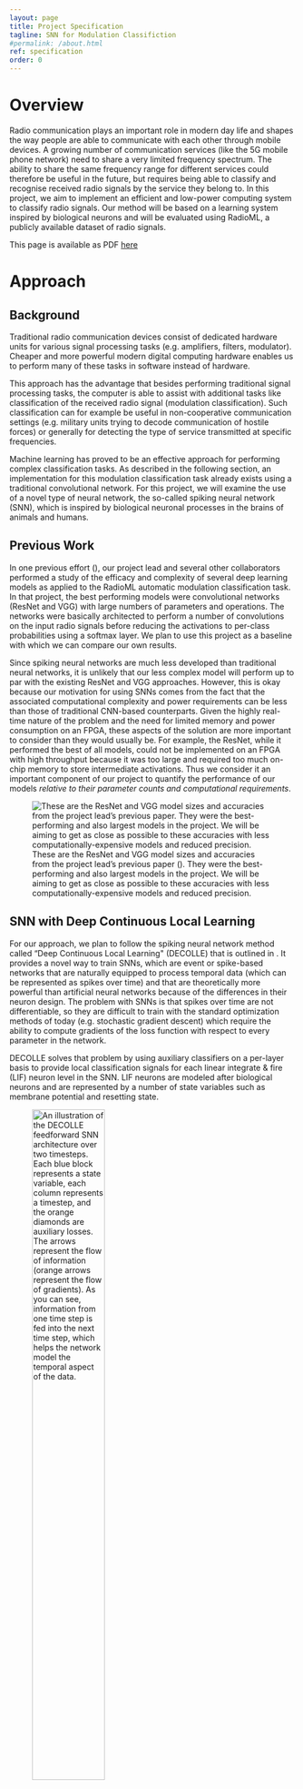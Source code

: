 ```yaml
---
layout: page
title: Project Specification 
tagline: SNN for Modulation Classifiction
#permalink: /about.html
ref: specification 
order: 0
---
```


Overview
========

Radio communication plays an important role in modern day life and
shapes the way people are able to communicate with each other through
mobile devices. A growing number of communication services (like the 5G
mobile phone network) need to share a very limited frequency spectrum.
The ability to share the same frequency range for different services
could therefore be useful in the future, but requires being able to
classify and recognise received radio signals by the service they belong
to. In this project, we aim to implement an efficient and low-power
computing system to classify radio signals. Our method will be based on
a learning system inspired by biological neurons and will be evaluated
using RadioML, a publicly available dataset of radio signals.

This page is available as PDF [here](/assets/other/lif_project_specification.pdf)

Approach
========

Background
----------

Traditional radio communication devices consist of dedicated hardware
units for various signal processing tasks (e.g. amplifiers, filters,
modulator). Cheaper and more powerful modern digital computing hardware
enables us to perform many of these tasks in software instead of
hardware.

This approach has the advantage that besides performing traditional
signal processing tasks, the computer is able to assist with additional
tasks like classification of the received radio signal (modulation
classification). Such classification can for example be useful in
non-cooperative communication settings (e.g. military units trying to
decode communication of hostile forces) or generally for detecting the
type of service transmitted at specific frequencies.

Machine learning has proved to be an effective approach for performing
complex classification tasks. As described in the following section, an
implementation for this modulation classification task already exists
using a traditional convolutional network. For this project, we will
examine the use of a novel type of neural network, the so-called spiking
neural network (SNN), which is inspired by biological neuronal processes
in the brains of animals and humans.

Previous Work
-------------

In one previous effort (), our project lead and several other
collaborators performed a study of the efficacy and complexity of
several deep learning models as applied to the RadioML automatic
modulation classification task. In that project, the best performing
models were convolutional networks (ResNet and VGG) with large numbers
of parameters and operations. The networks were basically architected to
perform a number of convolutions on the input radio signals before
reducing the activations to per-class probabilities using a softmax
layer. We plan to use this project as a baseline with which we can
compare our own results.

Since spiking neural networks are much less developed than traditional
neural networks, it is unlikely that our less complex model will perform
up to par with the existing ResNet and VGG approaches. However, this is
okay because our motivation for using SNNs comes from the fact that the
associated computational complexity and power requirements can be less
than those of traditional CNN-based counterparts. Given the highly
real-time nature of the problem and the need for limited memory and
power consumption on an FPGA, these aspects of the solution are more
important to consider than they would usually be. For example, the
ResNet, while it performed the best of all models, could not be
implemented on an FPGA with high throughput because it was too large and
required too much on-chip memory to store intermediate activations. Thus
we consider it an important component of our project to quantify the
performance of our models *relative to their parameter counts and
computational requirements*.

<figure>
<img src="/assets/img/resnet_vgg_accuracies.png" alt="These are the ResNet and VGG model sizes and accuracies from the project lead’s previous paper. They were the best-performing and also largest models in the project. We will be aiming to get as close as possible to these accuracies with less computationally-expensive models and reduced precision." /><figcaption>These are the ResNet and VGG model sizes and accuracies from the project lead’s previous paper (<span class="citation" data-cites="previouswork"></span>). They were the best-performing and also largest models in the project. We will be aiming to get as close as possible to these accuracies with less computationally-expensive models and reduced precision.</figcaption>
</figure>

SNN with Deep Continuous Local Learning
---------------------------------------

For our approach, we plan to follow the spiking neural network method
called “Deep Continuous Local Learning" (DECOLLE) that is outlined in .
It provides a novel way to train SNNs, which are event or spike-based
networks that are naturally equipped to process temporal data (which can
be represented as spikes over time) and that are theoretically more
powerful than artificial neural networks because of the differences in
their neuron design. The problem with SNNs is that spikes over time are
not differentiable, so they are difficult to train with the standard
optimization methods of today (e.g. stochastic gradient descent) which
require the ability to compute gradients of the loss function with
respect to every parameter in the network.

DECOLLE solves that problem by using auxiliary classifiers on a
per-layer basis to provide local classification signals for each linear
integrate & fire (LIF) neuron level in the SNN. LIF neurons are modeled
after biological neurons and are represented by a number of state
variables such as membrane potential and resetting state.

<figure>
<img src="/assets/img/snn_feedforward.png" alt="An illustration of the DECOLLE feedforward SNN architecture over two timesteps. Each blue block represents a state variable, each column represents a timestep, and the orange diamonds are auxiliary losses. The arrows represent the flow of information (orange arrows represent the flow of gradients). As you can see, information from one time step is fed into the next time step, which helps the network model the temporal aspect of the data." style="width:55.0%" /><figcaption>An illustration of the DECOLLE feedforward SNN architecture over two timesteps. Each blue block represents a state variable, each column represents a timestep, and the orange diamonds are auxiliary losses. The arrows represent the flow of information (orange arrows represent the flow of gradients). As you can see, information from one time step is fed into the next time step, which helps the network model the temporal aspect of the data.</figcaption>
</figure>

Project Parts
-------------

We intend to build off of the code provided by the authors of the
DECOLLE paper, extending their work according to the following sequence
of steps:

-   Implementing a larger spiking neural network for RadioML based on
    the dcll library, which is modeled after the VGG network
    architecture used in .

-   Optimizing this network for RadioML classification accuracy by
    tuning various hyperparameters like learning rate, momentum, etc.

-   Extending the Brevitas quantization library to support spiking
    neural networks

-   Training a quantized version of the RadioML SNN and optimizing it
    for model size, memory bandwidth, and speed while maintaining as
    high of an accuracy as possible

Further Extensions
------------------

Eventually, the model created for this project should be able to run on
dedicated hardware (e.g. to be used in Sofware Defined Radios) which
means that similarly to the VGG used in *Previous Work*, an FPGA
implementation will be desirable.

FPGAs are customizable computer chips that can be programmed for
specific purposes using a hardware description language. Compared to
processors where the hardware structure is fixed and only software can
be modified, an FPGA allows the programmer to adapt the configuration
and wiring of the entire computer chip to the needs of the project. Due
to this property, FPGAs deviate from the standard sequential processor
model and can perform many separate operations in parallel which makes
FPGAs well suited for the implementation of neural networks.

There is some uncertainty in this project around how easy it will be to
adapt the Brevitas library for spiking neural networks. If it turns out
that no considerable progress is made in this regard, we may revise the
schedule and focus on the FPGA implementation of the RadioML SNN instead
of its quantization.

Project Objectives
==================

Our overall objective is to train an SNN model which approximates
previous VGG/ResNet accuracies on RadioML modulation classification and
train a quantized version of the same network to optimize for computing
power and memory. We plan to work toward our large-scale goal by
producing the following results:

-   <span class="sans-serif">**An SNN network for RadioML trained using
    DECOLLE:**</span>  
    Based on the dcll Python library provided with , we plan to create a
    model trained using the RadioML dataset for modulation
    classification. This model will be evaluated on accuracy.

-   <span class="sans-serif">**A quantized version of the SNN network
    for RadioML:**</span>  
    In order to prepare the SNN for effective and fast computation, we
    intend to create a quantized version of the neural network using the
    Python library Brevitas. This network will be evaluated on its
    required space, computational efficiency (timing) and accuracy.

Feasibility and Risks
=====================

Performance
-----------

In one sense, there is a risk that the DECOLLE spiking neural network
will not perform well on the RadioML dataset, as SNNs are difficult to
train and do not currently produce results on par with traditional deep
learning schemes. We would likely need to develop or utilize new
SNN-based optimization methods in order to resolve this; however, that
is not the focus of this project. Here we are primarily interested in
seeing how well we can do with the current training methods, and
potentially quantifying the performance gains (in terms of compute and
memory) of DECOLLE over VGG, with and without quantization.

Training Time / Hyperparameter Tuning
-------------------------------------

Another difficulty and contributor to risk stems from the fact that deep
learning methods require a significant amount of training time, meaning
there is a long turnaround before we are able to see a result – and the
result might not even be good or valid (due to implementation error,
poorly-chosen hyperparameters, or the limitations of the method).
Optimizing hyperparameters to get good training results may require many
iterations of the same training process which can potentially delay
project progress. We will try to alleviate this problem by making
healthy use of the GPU cluster, where we have the ability to run
multiple experiments in parallel for faster development, and by
allocating sufficient time for the tedious process of hyperparameter
tuning in the schedule.

Group Management
================

We plan to make decisions by consensus (taking into account the advice
of our project lead) and to communicate via Slack channel, making Skype
calls as necessary. We will report weekly progress to our project lead
via Slack.

Progress will be monitored using the milestone schedule. If we
experience significant delays of our milestones due to problems
encountered, we may revise the schedule and focus our efforts on
creating an optimized RadioML SNN (without quantization). In case the
Brevitas implementation causes problems in particular, we may instead
develop an FPGA implementation of the RadioML SNN and leave the
quantization as a further extension to the project for teams later on.

Owen’s main focus will be the implementation of the SNN in PyTorch using
the DCLL library while Simon will work on the quantization of SNNs using
Brevitas. We recognize that there is some uncertainty around the areas
with the most time-consuming challenges for the project. Therefore, this
division is tentative and we will stay in regular contact throughout the
project to combine our efforts in overcoming the main challenges.

Project Development
===================

Software Components
-------------------

Development for this project is mostly software-based. These are the
main software components that we will use:

-   **<span class="sans-serif">dcll</span>**, a Python library built on
    top of PyTorch implementing spiking neural networks and the DECOLLE
    learning rule

-   **<span class="sans-serif">Brevitas</span>**, a Python library based
    on PyTorch for quantization-aware training of neural networks

-   **<span class="sans-serif">Vivado HLS</span>**, a software package
    for high level synthesis and simulation of hardware designs for
    FPGAs

Owen will focus more on the adaptation of the dcll library, while Simon
will be working with Brevitas. Nevertheless, since many of the software
components are related, we will both be involved with all major parts of
the project.

Resources
---------

The training of neural networks can be computationally very expensive
and works best on GPU clusters maintained for this purpose. For this
project we will have access to the GPU cluster run by the university.

The codebase will be maintained on a shared GitHub repository to allow
for effective collaboration and version control. Documentation for our
codebase will be maintained using README files in markdown format which
allows us to integrate code and documentation effectively within the
same repository.

Additionally, a project website will be created containing a project
description and links to the codebase. Reports documenting our project
results will also be published on the project website.

Schedule
========

In this section we outline the schedule for the project. 

<table>
<thead>
<tr class="header">
<th style="text-align: left;"><strong><span class="sans-serif">Week</span></strong></th>
<th style="text-align: left;"><strong><span class="sans-serif">Type</span></strong></th>
<th style="text-align: left;"><strong><span class="sans-serif">Description</span></strong></th>
<th style="text-align: left;"><strong><span class="sans-serif"></span></strong></th>
</tr>
</thead>
<tbody>
<tr class="odd">
<td style="text-align: left;">4</td>
<td style="text-align: left;">Milestone</td>
<td style="text-align: left;">Train SNN (DCLL lib) with MNIST dataset</td>
<td style="text-align: left;">Simon</td>
</tr>
<tr class="even">
<td style="text-align: left;"></td>
<td style="text-align: left;">Milestone</td>
<td style="text-align: left;">Preprocess and load RadioML dataset for SNN</td>
<td style="text-align: left;">Owen</td>
</tr>
<tr class="odd">
<td style="text-align: left;">5</td>
<td style="text-align: left;">Milestone</td>
<td style="text-align: left;">Get familiar with Brevitas library</td>
<td style="text-align: left;">Simon</td>
</tr>
<tr class="even">
<td style="text-align: left;"></td>
<td style="text-align: left;">Milestone</td>
<td style="text-align: left;">Get familiar with the DCLL codebase</td>
<td style="text-align: left;">Owen</td>
</tr>
<tr class="odd">
<td style="text-align: left;">6</td>
<td style="text-align: left;">Milestone</td>
<td style="text-align: left;">Extend Brevitas for usage with SNNs from dcll library</td>
<td style="text-align: left;">Simon</td>
</tr>
<tr class="even">
<td style="text-align: left;"></td>
<td style="text-align: left;">Milestone</td>
<td style="text-align: left;">Adapt SNN for RadioML using DCLL PyTorch library</td>
<td style="text-align: left;">Owen</td>
</tr>
<tr class="odd">
<td style="text-align: left;">7</td>
<td style="text-align: left;">Deliverable</td>
<td style="text-align: left;">Hyperparameter tuning of SNN for RadioML</td>
<td style="text-align: left;">Simon</td>
</tr>
<tr class="even">
<td style="text-align: left;"></td>
<td style="text-align: left;">Deliverable</td>
<td style="text-align: left;">Hyperparameter tuning of SNN for RadioML</td>
<td style="text-align: left;">Owen</td>
</tr>
<tr class="odd">
<td style="text-align: left;">8</td>
<td style="text-align: left;">Milestone</td>
<td style="text-align: left;">Adapt RadioML SNN for quantization in Brevitas</td>
<td style="text-align: left;">Simon</td>
</tr>
<tr class="even">
<td style="text-align: left;"></td>
<td style="text-align: left;">Milestone</td>
<td style="text-align: left;">Tuning of architecture parameters for RadioML SNN</td>
<td style="text-align: left;">Owen</td>
</tr>
<tr class="odd">
<td style="text-align: left;">9</td>
<td style="text-align: left;">Deliverable</td>
<td style="text-align: left;">Optimize quantized version of RadioML SNN</td>
<td style="text-align: left;">Simon</td>
</tr>
<tr class="even">
<td style="text-align: left;"></td>
<td style="text-align: left;">Deliverable</td>
<td style="text-align: left;">Optimize quantized version of RadioML SNN</td>
<td style="text-align: left;">Owen</td>
</tr>
<tr class="odd">
<td style="text-align: left;">10</td>
<td style="text-align: left;">Deliverable</td>
<td style="text-align: left;">Final report and video (focus: quantization)</td>
<td style="text-align: left;">Simon</td>
</tr>
<tr class="even">
<td style="text-align: left;"></td>
<td style="text-align: left;">Deliverable</td>
<td style="text-align: left;">Final report and video (focus: SNN implementation)</td>
<td style="text-align: left;">Owen</td>
</tr>
</tbody>
<caption>Summary of milestone/deliverable schedule</caption>
</table>

Week 4
======

**<span class="sans-serif">Simon</span>**:

<table>
<tbody>
<tr class="odd">
<td style="text-align: left;">Description:</td>
<td style="text-align: left;">Train SNN (DCLL lib) with MNIST dataset.</td>
</tr>
<tr class="even">
<td style="text-align: left;">Completion Criteria:</td>
<td style="text-align: left;">Have an SNN network that can be run on the MNIST dataset on the GPU cluster.</td>
</tr>
</tbody>
</table>

<span class="sans-serif">**Owen**</span>:

<table>
<tbody>
<tr class="odd">
<td style="text-align: left;">Description:</td>
<td style="text-align: left;">Preprocess and load RadioML dataset for SNN.</td>
</tr>
<tr class="even">
<td style="text-align: left;">Completion Criteria:</td>
<td style="text-align: left;">Have the RadioML data on the GPU cluster in a form that can be fed to the SNN.</td>
</tr>
</tbody>
</table>

Week 5
======

<span class="sans-serif">**Simon**</span>:

<table>
<tbody>
<tr class="odd">
<td style="text-align: left;">Description:</td>
<td style="text-align: left;">Get familiar with Brevitas library.</td>
</tr>
<tr class="even">
<td style="text-align: left;">Completion Criteria:</td>
<td style="text-align: left;">Written report including a description of which functionality Brevitas offers, how the codebase of Brevitas is organized, how it is used for regular neural networks and outline on where extensions for spiking neural networks will have to be made.</td>
</tr>
</tbody>
</table>

<span class="sans-serif">**Owen**</span>:

<table>
<tbody>
<tr class="odd">
<td style="text-align: left;">Description:</td>
<td style="text-align: left;">Get familiar with the DCLL codebase, determine which parts of the code will need to be changed in order to create a VGG-like SNN architecture using DCLL modules.</td>
</tr>
<tr class="even">
<td style="text-align: left;">Completion Criteria:</td>
<td style="text-align: left;">Written report which includes a high-level overview of the different parts of the code and a description of which specific files and functions will need to be changed or utilized in order to define a VGG-like architecture for use with RadioML.</td>
</tr>
</tbody>
</table>

Week 6
======

<span class="sans-serif">**Simon**</span>:

<table>
<tbody>
<tr class="odd">
<td style="text-align: left;">Description:</td>
<td style="text-align: left;">Extend Brevitas for usage with spiking neural networks from dcll library.</td>
</tr>
<tr class="even">
<td style="text-align: left;">Completion Criteria:</td>
<td style="text-align: left;">Have a trained quantized version of the MNIST network for different bit sizes (16-, 8- and 4-bit) and report on accuracy achieved.</td>
</tr>
</tbody>
</table>

<span class="sans-serif">**Owen**</span>:

<table>
<tbody>
<tr class="odd">
<td style="text-align: left;">Description:</td>
<td style="text-align: left;">Adapt SNN for RadioML using DCLL PyTorch library.</td>
</tr>
<tr class="even">
<td style="text-align: left;">Completion Criteria:</td>
<td style="text-align: left;">Have a first SNN modeled after VGG that can be trained on RadioML data (ignoring actual performance at this point).</td>
</tr>
</tbody>
</table>

Week 7 - Deliverable
====================

<span class="sans-serif">**Owen & Simon**</span>:

<table>
<tbody>
<tr class="odd">
<td style="text-align: left;">Description:</td>
<td style="text-align: left;">Hyperparameter tuning of SNN for RadioML</td>
</tr>
<tr class="even">
<td style="text-align: left;"></td>
<td style="text-align: left;">Explore different versions for hyperparameters focusing on learning rate, learning rate decay schedule, optimizers, momentum, batch size, etc. to optimize achieved accuracy of the network.</td>
</tr>
<tr class="odd">
<td style="text-align: left;">Completion Criteria:</td>
<td style="text-align: left;">Classify RadioML data by modulation with at least, say, 60% accuracy on the test set (which corresponds to the worst performance reported in the previous work).</td>
</tr>
<tr class="even">
<td style="text-align: left;">Deliver:</td>
<td style="text-align: left;">Report on architecture, implementation and hyperparameters for the model and discuss resulting accuracy.</td>
</tr>
</tbody>
</table>

Week 8
======

<span class="sans-serif">**Simon**</span>:

<table>
<tbody>
<tr class="odd">
<td style="text-align: left;">Description:</td>
<td style="text-align: left;">Adapt RadioML SNN for quantization in Brevitas.</td>
</tr>
<tr class="even">
<td style="text-align: left;">Completion Criteria:</td>
<td style="text-align: left;">Have a trained quantized version of RadioML SNN in Brevitas (without focusing on accuracy at this point).</td>
</tr>
</tbody>
</table>

<span class="sans-serif">**Owen**</span>:

<table>
<tbody>
<tr class="odd">
<td style="text-align: left;">Description:</td>
<td style="text-align: left;">Tuning of architecture parameters for RadioML SNN</td>
</tr>
<tr class="even">
<td style="text-align: left;"></td>
<td style="text-align: left;">Hyperparameter tuning can be a very time-consuming and tedious process. Therefore, we schedule this week to continue experimentation, focusing on modifications and optimizations of the model architecture.</td>
</tr>
<tr class="odd">
<td style="text-align: left;">Completion Criteria:</td>
<td style="text-align: left;">Have optimized RadioML SNN with highest achieved accuracy, update report with results.</td>
</tr>
</tbody>
</table>

Week 9 - Deliverable
====================

<span class="sans-serif">**Owen & Simon**</span>:

<table>
<tbody>
<tr class="odd">
<td style="text-align: left;">Description:</td>
<td style="text-align: left;">Optimize quantized version of RadioML SNN.</td>
</tr>
<tr class="even">
<td style="text-align: left;"></td>
<td style="text-align: left;">Experiment with the Brevitas model for RadioML to reduce model size while maintaining high accuracy.</td>
</tr>
<tr class="odd">
<td style="text-align: left;">Completion Criteria:</td>
<td style="text-align: left;">Have optimized quantized RadioML SNN with highest achieved accuracy.</td>
</tr>
<tr class="even">
<td style="text-align: left;">Deliver:</td>
<td style="text-align: left;">Report on architecture, implementation and hyperparameters for quantized RadioML SNN.</td>
</tr>
</tbody>
</table>

Week 10 - Deliverable
=====================

**<span class="sans-serif">Owen & Simon</span>**:

<table>
<tbody>
<tr class="odd">
<td style="text-align: left;">Description:</td>
<td style="text-align: left;">Final report and video</td>
</tr>
<tr class="even">
<td style="text-align: left;">Completion Criteria:</td>
<td style="text-align: left;">Submit final report and video addressing project progress, challenges, solutions and results.</td>
</tr>
</tbody>
</table>
